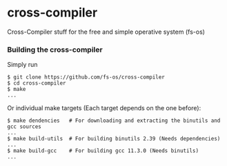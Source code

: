 # cross-compiler
Cross-Compiler stuff for the free and simple operative system (fs-os)

### Building the cross-compiler
Simply run
```console
$ git clone https://github.com/fs-os/cross-compiler
$ cd cross-compiler
$ make
...
```

Or individual make targets (Each target depends on the one before):
```console
$ make dendencies   # For downloading and extracting the binutils and gcc sources
...
$ make build-utils  # For building binutils 2.39 (Needs dependencies)
...
$ make build-gcc    # For building gcc 11.3.0 (Needs binutils)
...
```
